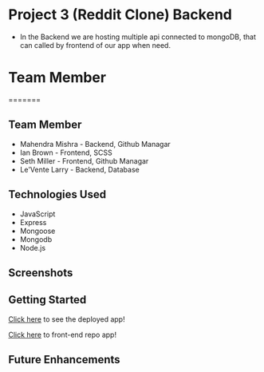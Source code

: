 # Project 3 (Reddit Clone) Backend
- In the Backend we are hosting multiple api connected to mongoDB, that can called by frontend of our app when need. 
# Team Member
=======

## Team Member
- Mahendra Mishra - Backend, Github Managar
- Ian Brown - Frontend, SCSS
- Seth Miller - Frontend, Github Managar
- Le'Vente Larry - Backend, Database 


## Technologies Used
- JavaScript
- Express
- Mongoose
- Mongodb
- Node.js

## Screenshots


## Getting Started

[Click here](https://github.com/Mahendram2/Project-3-Backend) to see the deployed app!

[Click here](https://github.com/millerado/reddit-clone-frontend) to front-end repo app!

## Future Enhancements
